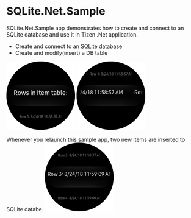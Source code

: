 # SQLite.Net.Sample #

SQLite.Net.Sample app demonstrates how to create and connect to an SQLite database and use it in Tizen .Net application.

 - Create and connect to an SQLite database
 - Create and modify(insert) a DB table

<p align="left">
   <img src="./SQLiteNet_Sample_Snapshot_1.png" width=180 height=180>
   <img src="./SQLiteNet_Sample_Snapshot_2.png" width=180 height=180>
</p>

Whenever you relaunch this sample app, two new items are inserted to SQLite databe.
   <img src="./SQLiteNet_Sample_Snapshot_relaunch.png" width=180 height=180>


